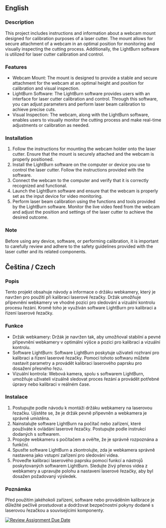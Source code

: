 
## English

### Description

This project includes instructions and information about a webcam mount designed for calibration purposes of a laser cutter. The mount allows for secure attachment of a webcam in an optimal position for monitoring and visually inspecting the cutting process. Additionally, the LightBurn software is utilized for laser cutter calibration and control.

### Features

- Webcam Mount: The mount is designed to provide a stable and secure attachment for the webcam at an optimal height and position for calibration and visual inspection.
- LightBurn Software: The LightBurn software provides users with an interface for laser cutter calibration and control. Through this software, you can adjust parameters and perform laser beam calibration to achieve precise cuts.
- Visual Inspection: The webcam, along with the LightBurn software, enables users to visually monitor the cutting process and make real-time adjustments or calibration as needed.

### Installation

1. Follow the instructions for mounting the webcam holder onto the laser cutter. Ensure that the mount is securely attached and the webcam is properly positioned.
2. Install the LightBurn software on the computer or device you use to control the laser cutter. Follow the instructions provided with the software.
3. Connect the webcam to the computer and verify that it is correctly recognized and functional.
4. Launch the LightBurn software and ensure that the webcam is properly set as the input device for video monitoring.
5. Perform laser beam calibration using the functions and tools provided by the LightBurn software. Monitor the live video feed from the webcam and adjust the position and settings of the laser cutter to achieve the desired outcome.

### Note

Before using any device, software, or performing calibration, it is important to carefully review and adhere to the safety guidelines provided with the laser cutter and its related components.

## Čeština / Czech

### Popis

Tento projekt obsahuje návody a informace o držáku webkamery, který je navržen pro použití při kalibraci laserové řezačky. Držák umožňuje připevnění webkamery ve vhodné pozici pro sledování a vizuální kontrolu procesu řezání. Kromě toho je využíván software LightBurn pro kalibraci a řízení laserové řezačky.

### Funkce

- Držák webkamery: Držák je navržen tak, aby umožňoval stabilní a pevné připevnění webkamery v optimální výšce a pozici pro kalibraci a vizuální kontrolu.
- Software LightBurn: Software LightBurn poskytuje uživateli rozhraní pro kalibraci a řízení laserové řezačky. Pomocí tohoto softwaru můžete nastavit parametry a provádět kalibraci laserového paprsku pro dosažení přesného řezu.
- Vizuální kontrola: Webová kamera, spolu s softwarem LightBurn, umožňuje uživateli vizuálně sledovat proces řezání a provádět potřebné úpravy nebo kalibraci v reálném čase.

### Instalace

1. Postupujte podle návodu k montáži držáku webkamery na laserovou řezačku. Ujistěte se, že je držák pevně připevněn a webkamera je správně umístěna.
2. Nainstalujte software LightBurn na počítač nebo zařízení, které používáte k ovládání laserové řezačky. Postupujte podle instrukcí dodaných s softwarem.
3. Propojte webkameru s počítačem a ověřte, že je správně rozpoznána a funkční.
4. Spusťte software LightBurn a zkontrolujte, zda je webkamera správně nastavena jako vstupní zařízení pro sledování videa.
5. Proveďte kalibraci laserového paprsku pomocí funkcí a nástrojů poskytovaných softwarem LightBurn. Sledujte živý přenos videa z webkamery a upravujte polohu a nastavení laserové řezačky, aby byl dosažen požadovaný výsledek.

### Poznámka

Před použitím jakéhokoli zařízení, software nebo prováděním kalibrace je důležité pečlivě prostudovat a dodržovat bezpečnostní pokyny dodané s laserovou řezačkou a souvisejícími komponenty.



[![Review Assignment Due Date](https://classroom.github.com/assets/deadline-readme-button-24ddc0f5d75046c5622901739e7c5dd533143b0c8e959d652212380cedb1ea36.svg)](https://classroom.github.com/a/V-0A61vX)
